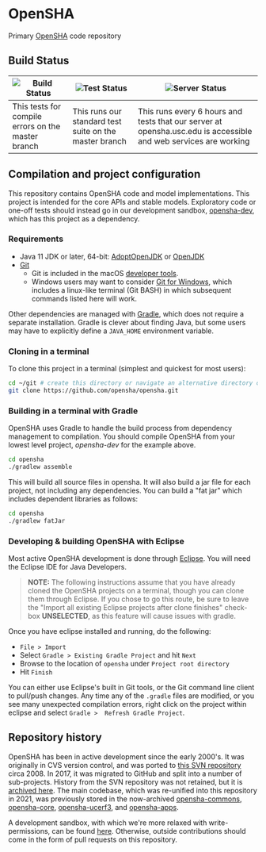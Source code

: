 # OpenSHA

Primary [OpenSHA](https://opensha.org) code repository

## Build Status

| ![Build Status](https://github.com/opensha/opensha/actions/workflows/build_only.yml/badge.svg) | ![Test Status](https://github.com/opensha/opensha/actions/workflows/build_test.yml/badge.svg) | ![Server Status](https://github.com/opensha/opensha/actions/workflows/operational_tests.yml/badge.svg) |
| --- | --- | --- |
| This tests for compile errors on the master branch | This runs our standard test suite on the master branch | This runs every 6 hours and tests that our server at opensha.usc.edu is accessible and web services are working |

## Compilation and project configuration

This repository contains OpenSHA code and model implementations. This project is intended for the core APIs and stable models. Exploratory code or one-off tests should instead go in our development sandbox, [opensha-dev](https://github.com/opensha/opensha-dev), which has this project as a dependency.

### Requirements

* Java 11 JDK or later, 64-bit: [AdoptOpenJDK](https://adoptopenjdk.net/) or [OpenJDK](https://jdk.java.net/)
* [Git](https://git-scm.com/downloads)
    - Git is included in the macOS [developer tools](https://developer.apple.com/xcode/).
    - Windows users may want to consider [Git for Windows](https://git-for-windows.github.io), which includes a linux-like terminal (Git BASH) in which subsequent commands listed here will work.
 
Other dependencies are managed with [Gradle](https://gradle.org/), which does not require a separate installation. Gradle is clever about finding Java, but some users may have to explicitly define a `JAVA_HOME` environment variable. 

### Cloning in a terminal

To clone this project in a terminal (simplest and quickest for most users):

```bash
cd ~/git # create this directory or navigate an alternative directory of your choosing
git clone https://github.com/opensha/opensha.git
```

### Building in a terminal with Gradle

OpenSHA uses Gradle to handle the build process from dependency management to compilation. You should compile OpenSHA from your lowest level project, *opensha-dev* for the example above.

```bash
cd opensha
./gradlew assemble
```

This will build all source files in opensha. It will also build a jar file for each project, not including any dependencies. You can build a "fat jar" which includes dependent libraries as follows:

```bash
cd opensha
./gradlew fatJar
```

### Developing & building OpenSHA with Eclipse

Most active OpenSHA development is done through [Eclipse](https://eclipse.org). You will need the Eclipse IDE for Java Developers.

>**NOTE:** The following instructions assume that you have already cloned the OpenSHA projects on a terminal, though you can clone them through Eclipse. If you chose to go this route, be sure to leave the "Import all existing Eclipse projects after clone finishes" check-box **UNSELECTED**, as this feature will cause issues with gradle.

Once you have eclipse installed and running, do the following:

* `File > Import`  
* Select `Gradle > Existing Gradle Project` and hit `Next`  
* Browse to the location of `opensha` under `Project root directory`  
* Hit `Finish`  

You can either use Eclipse's built in Git tools, or the Git command line client to pull/push changes. Any time any of the `.gradle` files are modified, or you see many unexpected compilation errors, right click on the project within eclipse and select `Gradle >  Refresh Gradle Project`.

## Repository history

OpenSHA has been in active development since the early 2000's. It was originally in CVS version control, and was ported to [this SVN repository](https://source.usc.edu/svn/opensha/trunk/) circa 2008. In 2017, it was migrated to GitHub and split into a number of sub-projects. History from the SVN repository was not retained, but it is [archived here](https://github.com/opensha/opensha-svn-archive). The main codebase, which was re-unified into this repository in 2021, was previously stored in the now-archived [opensha-commons](https://github.com/opensha/opensha-commons), [opensha-core](https://github.com/opensha/opensha-core), [opensha-ucerf3](https://github.com/opensha/opensha-ucerf3), and [opensha-apps](https://github.com/opensha/opensha-apps).

A development sandbox, with which we're more relaxed with write-permissions, can be found [here](https://github.com/opensha/opensha-dev). Otherwise, outside contributions should come in the form of pull requests on this repository.
